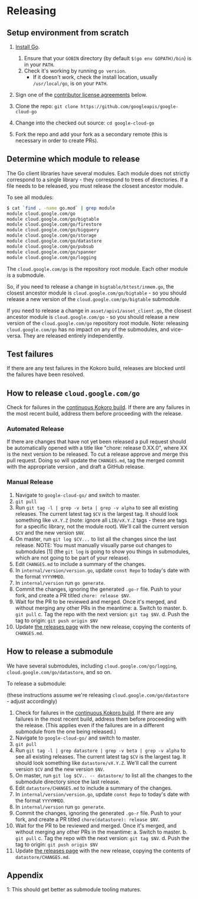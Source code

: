 # Releasing

## Setup environment from scratch

1. [Install Go](https://golang.org/dl/).
    1. Ensure that your `GOBIN` directory (by default `$(go env GOPATH)/bin`)
    is in your `PATH`.
    1. Check it's working by running `go version`.
        * If it doesn't work, check the install location, usually
        `/usr/local/go`, is on your `PATH`.

1. Sign one of the
[contributor license agreements](#contributor-license-agreements) below.

1. Clone the repo:
    `git clone https://github.com/googleapis/google-cloud-go`

1. Change into the checked out source:
    `cd google-cloud-go`

1. Fork the repo and add your fork as a secondary remote (this is necessary in
   order to create PRs).

## Determine which module to release

The Go client libraries have several modules. Each module does not strictly
correspond to a single library - they correspond to trees of directories. If a
file needs to be released, you must release the closest ancestor module.

To see all modules:

```bash
$ cat `find . -name go.mod` | grep module
module cloud.google.com/go
module cloud.google.com/go/bigtable
module cloud.google.com/go/firestore
module cloud.google.com/go/bigquery
module cloud.google.com/go/storage
module cloud.google.com/go/datastore
module cloud.google.com/go/pubsub
module cloud.google.com/go/spanner
module cloud.google.com/go/logging
```

The `cloud.google.com/go` is the repository root module. Each other module is
a submodule.

So, if you need to release a change in `bigtable/bttest/inmem.go`, the closest
ancestor module is `cloud.google.com/go/bigtable` - so you should release a new
version of the `cloud.google.com/go/bigtable` submodule.

If you need to release a change in `asset/apiv1/asset_client.go`, the closest
ancestor module is `cloud.google.com/go` - so you should release a new version
of the `cloud.google.com/go` repository root module. Note: releasing
`cloud.google.com/go` has no impact on any of the submodules, and vice-versa.
They are released entirely independently.

## Test failures

If there are any test failures in the Kokoro build, releases are blocked until
the failures have been resolved.

## How to release `cloud.google.com/go`

Check for failures in the [continuous Kokoro build](http://go/google-cloud-go-continuous).
If there are any failures in the most recent build, address them before
proceeding with the release.

### Automated Release

If there are changes that have not yet been released a pull request should be
automatically opened with a title like "chore: release 0.XX.0", where XX is the
next version to be released. To cut a release approve and merge this pull
request. Doing so will update the `CHANGES.md`, tag the merged commit with the
appropriate version , and draft a GitHub release.

### Manual Release

1. Navigate to `google-cloud-go/` and switch to master.
1. `git pull`
1. Run `git tag -l | grep -v beta | grep -v alpha` to see all existing releases.
   The current latest tag `$CV` is the largest tag. It should look something
   like `vX.Y.Z` (note: ignore all `LIB/vX.Y.Z` tags - these are tags for a
   specific library, not the module root). We'll call the current version `$CV`
   and the new version `$NV`.
1. On master, run `git log $CV...` to list all the changes since the last
   release. NOTE: You must manually visually parse out changes to submodules [1]
   (the `git log` is going to show you things in submodules, which are not going
   to be part of your release).
1. Edit `CHANGES.md` to include a summary of the changes.
1. In `internal/version/version.go`, update `const Repo` to today's date with
   the format `YYYYMMDD`.
1. In `internal/version` run `go generate`.
1. Commit the changes, ignoring the generated `.go-r` file. Push to your fork,
   and create a PR titled `chore: release $NV`.
1. Wait for the PR to be reviewed and merged. Once it's merged, and without
   merging any other PRs in the meantime:
   a. Switch to master.
   b. `git pull`
   c. Tag the repo with the next version: `git tag $NV`.
   d. Push the tag to origin:
      `git push origin $NV`
1. Update [the releases page](https://github.com/googleapis/google-cloud-go/releases)
   with the new release, copying the contents of `CHANGES.md`.

## How to release a submodule

We have several submodules, including `cloud.google.com/go/logging`,
`cloud.google.com/go/datastore`, and so on.

To release a submodule:

(these instructions assume we're releasing `cloud.google.com/go/datastore` - adjust accordingly)

1. Check for failures in the
   [continuous Kokoro build](http://go/google-cloud-go-continuous). If there are
   any failures in the most recent build, address them before proceeding with
   the release. (This applies even if the failures are in a different submodule
   from the one being released.)
1. Navigate to `google-cloud-go/` and switch to master.
1. `git pull`
1. Run `git tag -l | grep datastore | grep -v beta | grep -v alpha` to see all
   existing releases. The current latest tag `$CV` is the largest tag. It
   should look something like `datastore/vX.Y.Z`. We'll call the current version
   `$CV` and the new version `$NV`.
1. On master, run `git log $CV.. -- datastore/` to list all the changes to the
   submodule directory since the last release.
1. Edit `datastore/CHANGES.md` to include a summary of the changes.
1. In `internal/version/version.go`, update `const Repo` to today's date with
   the format `YYYYMMDD`.
1. In `internal/version` run `go generate`.
1. Commit the changes, ignoring the generated `.go-r` file. Push to your fork,
   and create a PR titled `chore(datastore): release $NV`.
1. Wait for the PR to be reviewed and merged. Once it's merged, and without
   merging any other PRs in the meantime:
   a. Switch to master.
   b. `git pull`
   c. Tag the repo with the next version: `git tag $NV`.
   d. Push the tag to origin:
      `git push origin $NV`
1. Update [the releases page](https://github.com/googleapis/google-cloud-go/releases)
   with the new release, copying the contents of `datastore/CHANGES.md`.

## Appendix

1: This should get better as submodule tooling matures.
